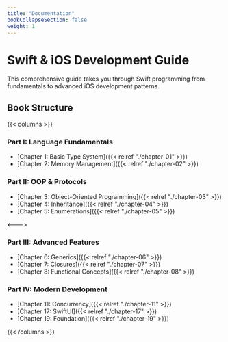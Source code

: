```yaml
---
title: "Documentation"
bookCollapseSection: false
weight: 1
---
```


# Swift & iOS Development Guide

This comprehensive guide takes you through Swift programming from fundamentals to advanced iOS development patterns.

## Book Structure

{{< columns >}}

### Part I: Language Fundamentals
- [Chapter 1: Basic Type System]({{< relref "./chapter-01" >}})
- [Chapter 2: Memory Management]({{< relref "./chapter-02" >}})

### Part II: OOP & Protocols
- [Chapter 3: Object-Oriented Programming]({{< relref "./chapter-03" >}})
- [Chapter 4: Inheritance]({{< relref "./chapter-04" >}})
- [Chapter 5: Enumerations]({{< relref "./chapter-05" >}})

<--->

### Part III: Advanced Features
- [Chapter 6: Generics]({{< relref "./chapter-06" >}})
- [Chapter 7: Closures]({{< relref "./chapter-07" >}})
- [Chapter 8: Functional Concepts]({{< relref "./chapter-08" >}})

### Part IV: Modern Development
- [Chapter 11: Concurrency]({{< relref "./chapter-11" >}})
- [Chapter 17: SwiftUI]({{< relref "./chapter-17" >}})
- [Chapter 19: Foundation]({{< relref "./chapter-19" >}})

{{< /columns >}}